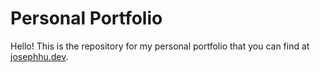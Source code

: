 # Personal Portfolio

Hello! This is the repository for my personal portfolio that you can find at [josephhu.dev](https://josephhu.dev).